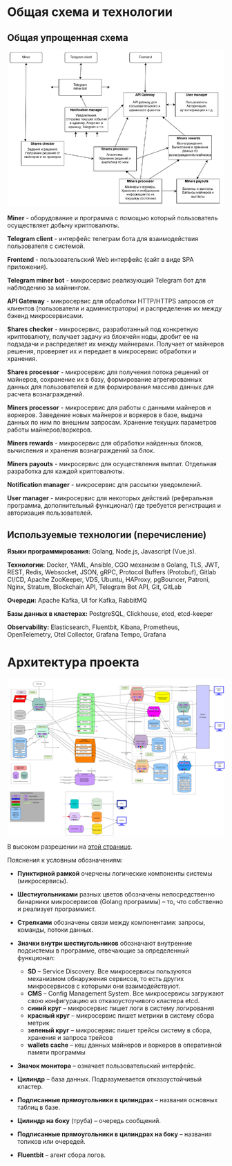 # Общая схема и технологии
## Общая упрощенная схема
![Логическая архитектура](images/logic-scheme.png)

**Miner** - оборудование и программа с помощью который пользователь осуществляет добычу криптовалюты.

**Telegram client** - интерфейс телеграм бота для взаимодействия пользователя с системой.

**Frontend** - пользовательский Web интерфейс (сайт в виде SPA приложения).

**Telegram miner bot** - микросервис реализующий Telegram бот для наблюдению за майнингом. 

**API Gateway** - микросервис для обработки HTTP/HTTPS запросов от клиентов (пользователи и администраторы) и распределения их между бэкенд микросервисами.

**Shares checker** - микросервис, разработанный под конкретную криптовалюту, получает задачу из блокчейн ноды, дробит ее на подзадачи и распределяет их между майнерами. Получает от майнеров решения, проверяет их и передает в микросервис обработки и хранения.

**Shares processor** - микросервис для получения потока решений от майнеров, сохранение их в базу, формирование агрегированных данных для пользователей и для формирования массива данных для расчета вознаграждений.

**Miners processor** - микросервис для работы с данными майнеров и воркеров. Заведение новых майнеров и воркеров в базе, выдача данных по ним по внешним запросам. Хранение текущих параметров работы майнеров/воркеров.

**Miners rewards** - микросервис для обработки найденных блоков, вычисления и хранения вознаграждений за блок.

**Miners payouts** - микросервис для осуществления выплат. Отдельная разработка для каждой криптовалюты.

**Notification manager** - микросервис для рассылки уведомлений.

**User manager** - микросервис для некоторых действий (реферальная программа, дополнительный функционал) где требуется регистрация и авторизация пользователей.

## Используемые технологии (перечисление)

**Языки программирования:** Golang, Node.js, Javascript (Vue.js).

**Технологии:** Docker, YAML, Ansible, CGO механизм в Golang, TLS, JWT, REST, Redis, Websocket, JSON, gRPC, Protocol Buffers (Protobuf), Gitlab CI/CD, Apache ZooKeeper, VDS, Ubuntu, HAProxy, pgBouncer, Patroni, Nginx, Stratum, Blockchain API, Telegram Bot API, Git, GitLab

**Очереди:** Apache Kafka, UI for Kafka, RabbitMQ

**Базы данных в кластерах:** PostgreSQL, Clickhouse, etcd, etcd-keeper

**Observability:** Elasticsearch, Fluentbit, Kibana, Prometheus, OpenTelemetry, Otel Collector, Grafana Tempo, Grafana


# Архитектура проекта

![Общая схема](images/global-structure.png)

В высоком разрешении на [этой странице](https://laradrom.ru/struktura-i-komponenty-majning-pula/).

Пояснения к условным обозначениям:

- **Пунктирной рамкой** очерчены логические компоненты системы (микросервисы).
- **Шестиугольниками** разных цветов обозначены непосредственно бинарники микросервисов (Golang программы) – то, что собственно и реализует программист.
- **Стрелками** обозначены связи между компонентами: запросы, команды, потоки данных.
- **Значки внутри шестиугольников** обозначают внутренние подсистемы в программе, отвечающие за определенный функционал:
    - **SD** – Service Discovery. Все микросервисы пользуются механизмом обнаружения сервисов, то есть других микросервисов с которыми они взаимодействуют.
    - **CMS** – Config Management System. Все микросервисы загружают свою конфигурацию из отказоустоучивого кластера etcd.
    - **синий круг** – микросервис пишет логи в систему логирования
    - **красный круг** – микросервис пишет метрики в систему сбора метрик
    - **зеленый круг** – микросервис пишет трейсы систему в сбора, хранения и запроса трейсов
    - **wallets cache** – кеш данных майнеров и воркеров в оперативной памяти программы

- **Значок монитора** – означает пользовательский интерфейс.
- **Цилиндр** – база данных. Подразумевается отказоустойчивый кластер.
- **Подписанные прямоугольники в цилиндрах** – названия основных таблиц в базе.
- **Цилиндр на боку** (труба) – очередь сообщений.
- **Подписанные прямоугольники в цилиндрах на боку** – названия топиков или очередей.
- **Fluentbit** – агент сбора логов.
